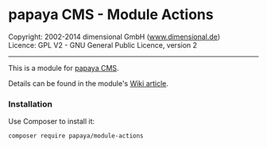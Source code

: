 # papaya CMS - Module Actions

Copyright: 2002-2014 dimensional GmbH (www.dimensional.de)<br/>
Licence: GPL V2 - GNU General Public Licence, version 2

-----------------------------------------------------------------------

This is a module for [papaya CMS](http://www.papaya.cms.com/).

Details can be found in the module's [Wiki article](http://en.wiki.papaya-cms.com/wiki/Action_Dispatcher).

### Installation

Use Composer to install it:

```
composer require papaya/module-actions
```
